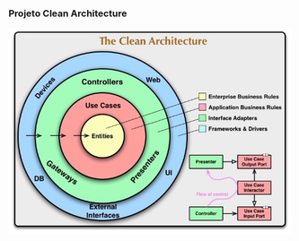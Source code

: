 ### Projeto Clean Architecture

![Clean Architecture](./src/assets/images/image-clean%20architecture.png)
